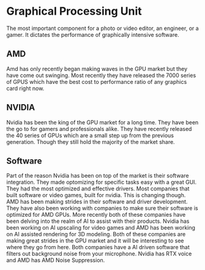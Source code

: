 # Graphical Processing Unit
The most important component for a photo or video editor, an engineer, or a gamer. It dictates the performance of graphically intensive software.
## AMD
<!-- ![AMD Logo](./src/images/AMDGPULogo.png) -->
Amd has only recently began making waves in the GPU market but they have come out swinging. Most recently they have released the 7000 series of GPUS which have the best cost to performance ratio of any graphics card right now.
## NVIDIA
<!-- ![NVIDIA Logo](./src/images/NvidiaLogo.png) -->
Nvidia has been the king of the GPU market for a long time. They have been the go to for gamers and professionals alike. They have recently released the 40 series of GPUs which are a small step up from the previous generation. Though they still hold the majority of the market share.
## Software
Part of the reason Nvidia has been on top of the market is their software integration. They made optomizing for specific tasks easy with a great GUI. They had the most optimized and effective drivers. Most companies that built software or video games, built for nvidia. This is changing though. AMD has been making strides in their software and driver development. They have also been working with companies to make sure their software is optimized for AMD GPUs. More recently both of these companies have been delving into the realm of AI to assist with their products. Nvidia has been working on AI upscaling for video games and AMD has been working on AI assisted rendering for 3D modeling. Both of these companies are making great strides in the GPU market and it will be interesting to see where they go from here. Both companies have a AI driven software that filters out background noise from your microphone. Nvidia has RTX voice and AMD has AMD Noise Suppression.